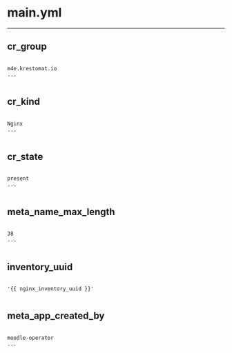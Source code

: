 



# main.yml
  
---
## cr_group
  
```

m4e.krestomat.io
...
  
```
## cr_kind
  
```

Nginx
...
  
```
## cr_state
  
```

present
...
  
```
## meta_name_max_length
  
```

38
...
  
```
## inventory_uuid
  
```

'{{ nginx_inventory_uuid }}'
  
```
## meta_app_created_by
  
```

moodle-operator
...
  
```